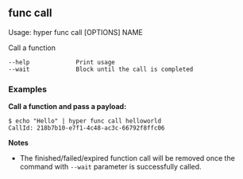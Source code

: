 ## func call

  Usage: hyper func call [OPTIONS] NAME

  Call a function

    --help             Print usage
    --wait             Block until the call is completed

### Examples

**Call a function and pass a payload:**

    $ echo "Hello" | hyper func call helloworld
    CallId: 218b7b10-e7f1-4c48-ac3c-66792f8ffc06

**Notes**

* The finished/failed/expired function call will be removed once the command with `--wait` parameter is successfully called.
